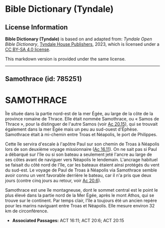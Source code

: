 # Bible Dictionary (Tyndale)

## License Information

**Bible Dictionary (Tyndale)** is based on and adapted from: _Tyndale Open Bible Dictionary_, [Tyndale House Publishers](https://tyndaleopenresources.com/), 2023, which is licensed under a [CC BY-SA 4.0 license](https://creativecommons.org/licenses/by-sa/4.0/legalcode.en).

This markdown version is provided under the same license.



--------------------------------

## Samothrace (id: 785251)

SAMOTHRACE
==========

Île située dans la partie nord\-est de la mer Égée, au large de la côte de la province romaine de Thrace. Elle était nommée Samothrace, ou « Samos de Thrace », pour la distinguer de l'autre Samos (voir [Ac 20\.15](https://ref.ly/Acts20:15)), qui se trouvait également dans la mer Égée mais un peu au sud\-ouest d'Éphèse. Samothrace était à mi\-chemin entre Troas et Néapolis, le port de Philippes.

Cette île servira d'escale à l'apôtre Paul sur son chemin de Troas à Néapolis lors de son deuxième voyage missionnaire ([Ac 16\.11](https://ref.ly/Acts16:11)). On ne sait pas si Paul a débarqué sur l'île ou si son bateau a seulement jeté l'ancre au large de ses côtes avant de naviguer vers Néapolis le lendemain. L'ancrage habituel se faisait du côté nord de l'île, car les bateaux étaient ainsi protégés du vent du sud\-est. Le voyage de Paul de Troas à Néapolis via Samothrace semble avoir connu un vent favorable derrière le bateau, car il n'a pris que deux jours (contre cinq jours au retour, voir [Ac 20\.6](https://ref.ly/Acts20:6)).

Samothrace est une île montagneuse, dont le sommet central est le point le plus élevé dans la partie nord de la Mer Égée, après le mont Athos, qui se trouve sur le continent. Par temps clair, l'île a toujours été un ancien repère pour les marins naviguant entre Troas et Néapolis. Elle mesure environ 32 km de circonférence.

* **Associated Passages:** ACT 16:11; ACT 20:6; ACT 20:15

